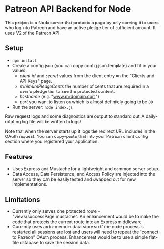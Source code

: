 # Patreon API Backend for Node

This project is a Node server that protects a page by only serving it to users who log into Patreon and have an active
pledge tier of sufficient amount. It uses V2 of the Patreon API.

## Setup

  * `npm install`
  * Create a config.json (you can copy config.json.template) and fill in your values:
      * _client id_ and _secret_ values from the client entry on the "Clients and API Keys" page.
      * _minimumPledgeCents_ the number of cents that are required in a user's pledge tier to see the protected content. 
      * _hostname_ (e.g. "www.mydomain.com")
      * _port_ you want to listen on which is almost definitely going to be `80`
  * Run the server: `node index.js`

Raw request logs and some diagnostics are output to standard out. A daily-rotating log file will be written to logs/

Note that when the server starts up it logs the redirect URL included in the OAuth request. You can copy-paste that into
your Patreon client config section where you registered your application. 

## Features

 * Uses Express and Mustache for a lightweight and common server setup.
 * Data Access, Data Persistence, and Access Policy are injected into the server so they can be easily tested and
   swapped out for new implementations.

## Limitations

 * Currently only serves one protected route - "views/successPage.mustache". An enhancement would be to make the code
   that protects the current route into an Express middleware
 * Currently uses an in-memory data store so if the node process is restarted all sessions are lost and users will need
   to repeat the "connect to Patreon" OAuth process. Enhancement would be to use a simple flat-file database to save 
   the session data.
